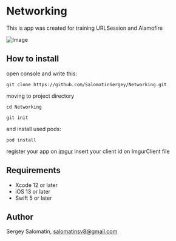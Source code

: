 # Networking

This is app was created for training URLSession and Alamofire 

![Image](https://github.com/SalomatinSergey/Networking/blob/master/Networking/Support%20Files/Assets.xcassets/app.dataset/app.gif)

## How to install
open console and write this:

```
git clone https://github.com/SalomatinSergey/Networking.git
```
moving to project directory
```
cd Networking
```
```
git init 
```
and install used pods:
```
pod install
```
register your app on [imgur](https://api.imgur.com/oauth2/addclient)
insert your client id on ImgurClient file
## Requirements

- Xcode 12 or later
- iOS 13 or later
- Swift 5 or later

## Author

Sergey Salomatin, salomatinsv8@gmail.com

